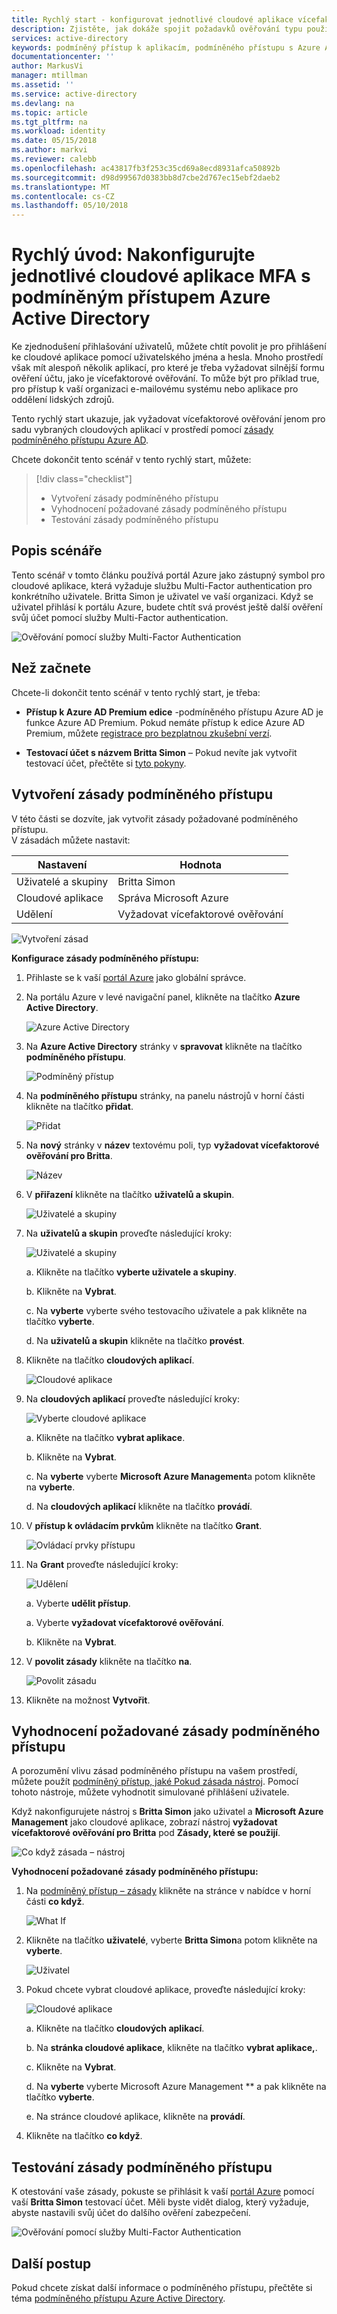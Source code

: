 ```yaml
---
title: Rychlý start - konfigurovat jednotlivé cloudové aplikace vícefaktorového ověřování s Azure Active Directory podmíněným přístupem | Microsoft Docs
description: Zjistěte, jak dokáže spojit požadavků ověřování typu používaná cloudové aplikace pomocí podmíněného přístupu Azure Active Directory (Azure AD).
services: active-directory
keywords: podmíněný přístup k aplikacím, podmíněného přístupu s Azure AD, zabezpečený přístup k prostředkům společnosti, zásady podmíněného přístupu
documentationcenter: ''
author: MarkusVi
manager: mtillman
ms.assetid: ''
ms.service: active-directory
ms.devlang: na
ms.topic: article
ms.tgt_pltfrm: na
ms.workload: identity
ms.date: 05/15/2018
ms.author: markvi
ms.reviewer: calebb
ms.openlocfilehash: ac43817fb3f253c35cd69a8ecd8931afca50892b
ms.sourcegitcommit: d98d99567d0383bb8d7cbe2d767ec15ebf2daeb2
ms.translationtype: MT
ms.contentlocale: cs-CZ
ms.lasthandoff: 05/10/2018
---
```

# <a name="quickstart-configure-per-cloud-app-mfa-with-azure-active-directory-conditional-access"></a>Rychlý úvod: Nakonfigurujte jednotlivé cloudové aplikace MFA s podmíněným přístupem Azure Active Directory 


Ke zjednodušení přihlašování uživatelů, můžete chtít povolit je pro přihlášení ke cloudové aplikace pomocí uživatelského jména a hesla. Mnoho prostředí však mít alespoň několik aplikací, pro které je třeba vyžadovat silnější formu ověření účtu, jako je vícefaktorové ověřování. To může být pro příklad true, pro přístup k vaší organizaci e-mailovému systému nebo aplikace pro oddělení lidských zdrojů.  

Tento rychlý start ukazuje, jak vyžadovat vícefaktorové ověřování jenom pro sadu vybraných cloudových aplikací v prostředí pomocí [zásady podmíněného přístupu Azure AD](active-directory-conditional-access-azure-portal.md).

Chcete dokončit tento scénář v tento rychlý start, můžete:


> [!div class="checklist"]
> * Vytvoření zásady podmíněného přístupu
> * Vyhodnocení požadované zásady podmíněného přístupu
> * Testování zásady podmíněného přístupu  


## <a name="scenario-description"></a>Popis scénáře

Tento scénář v tomto článku používá portál Azure jako zástupný symbol pro cloudové aplikace, která vyžaduje službu Multi-Factor authentication pro konkrétního uživatele. Britta Simon je uživatel ve vaší organizaci. Když se uživatel přihlásí k portálu Azure, budete chtít svá provést ještě další ověření svůj účet pomocí služby Multi-Factor authentication.

![Ověřování pomocí služby Multi-Factor Authentication](./media/active-directory-conditional-access-app-based-mfa/01.png)



## <a name="before-you-begin"></a>Než začnete 

Chcete-li dokončit tento scénář v tento rychlý start, je třeba:

- **Přístup k Azure AD Premium edice** -podmíněného přístupu Azure AD je funkce Azure AD Premium. Pokud nemáte přístup k edice Azure AD Premium, můžete [registrace pro bezplatnou zkušební verzí](https://azure.microsoft.com/trial/get-started-active-directory/).

- **Testovací účet s názvem Britta Simon** – Pokud nevíte jak vytvořit testovací účet, přečtěte si [tyto pokyny](https://docs.microsoft.com/azure/active-directory/add-users-azure-active-directory).



## <a name="create-your-conditional-access-policy"></a>Vytvoření zásady podmíněného přístupu 

V této části se dozvíte, jak vytvořit zásady požadované podmíněného přístupu.  
V zásadách můžete nastavit:

|Nastavení |Hodnota|
|---     | --- |
|Uživatelé a skupiny | Britta Simon |
|Cloudové aplikace | Správa Microsoft Azure |
|Udělení | Vyžadovat vícefaktorové ověřování |
 

![Vytvoření zásad](./media/active-directory-conditional-access-app-based-mfa/12.png)




**Konfigurace zásady podmíněného přístupu:**

1. Přihlaste se k vaší [portál Azure](https://portal.azure.com) jako globální správce.

2. Na portálu Azure v levé navigační panel, klikněte na tlačítko **Azure Active Directory**. 

    ![Azure Active Directory](./media/active-directory-conditional-access-app-based-mfa/02.png)

3. Na **Azure Active Directory** stránky v **spravovat** klikněte na tlačítko **podmíněného přístupu**.

    ![Podmíněný přístup](./media/active-directory-conditional-access-app-based-mfa/03.png)
 
4. Na **podmíněného přístupu** stránky, na panelu nástrojů v horní části klikněte na tlačítko **přidat**.

    ![Přidat](./media/active-directory-conditional-access-app-based-mfa/04.png)

5. Na **nový** stránky v **název** textovému poli, typ **vyžadovat vícefaktorové ověřování pro Britta**.

    ![Název](./media/active-directory-conditional-access-app-based-mfa/05.png)

6. V **přiřazení** klikněte na tlačítko **uživatelů a skupin**.

    ![Uživatelé a skupiny](./media/active-directory-conditional-access-app-based-mfa/06.png)

7. Na **uživatelů a skupin** proveďte následující kroky:

    ![Uživatelé a skupiny](./media/active-directory-conditional-access-app-based-mfa/07.png)

    a. Klikněte na tlačítko **vyberte uživatele a skupiny**.

    b. Klikněte na **Vybrat**.

    c. Na **vyberte** vyberte svého testovacího uživatele a pak klikněte na tlačítko **vyberte**.

    d. Na **uživatelů a skupin** klikněte na tlačítko **provést**.

8. Klikněte na tlačítko **cloudových aplikací**.

    ![Cloudové aplikace](./media/active-directory-conditional-access-app-based-mfa/08.png)

9. Na **cloudových aplikací** proveďte následující kroky:

    ![Vyberte cloudové aplikace](./media/active-directory-conditional-access-app-based-mfa/09.png)

    a. Klikněte na tlačítko **vybrat aplikace**.

    b. Klikněte na **Vybrat**.

    c. Na **vyberte** vyberte **Microsoft Azure Management**a potom klikněte na **vyberte**.

    d. Na **cloudových aplikací** klikněte na tlačítko **provádí**.


10. V **přístup k ovládacím prvkům** klikněte na tlačítko **Grant**.

    ![Ovládací prvky přístupu](./media/active-directory-conditional-access-app-based-mfa/10.png)

11. Na **Grant** proveďte následující kroky:

    ![Udělení](./media/active-directory-conditional-access-app-based-mfa/11.png)

    a. Vyberte **udělit přístup**.

    a. Vyberte **vyžadovat vícefaktorové ověřování**.

    b. Klikněte na **Vybrat**.

12. V **povolit zásady** klikněte na tlačítko **na**.

    ![Povolit zásadu](./media/active-directory-conditional-access-app-based-mfa/18.png)

13. Klikněte na možnost **Vytvořit**.


## <a name="evaluate-your-conditional-access-policy"></a>Vyhodnocení požadované zásady podmíněného přístupu

A porozumění vlivu zásad podmíněného přístupu na vašem prostředí, můžete použít [podmíněný přístup, jaké Pokud zásada nástroj](active-directory-conditional-access-whatif.md). Pomocí tohoto nástroje, můžete vyhodnotit simulované přihlášení uživatele.

Když nakonfigurujete nástroj s **Britta Simon** jako uživatel a **Microsoft Azure Management** jako cloudové aplikace, zobrazí nástroj **vyžadovat vícefaktorové ověřování pro Britta** pod  **Zásady, které se použijí**.

![Co když zásada – nástroj](./media/active-directory-conditional-access-app-based-mfa/17.png)



**Vyhodnocení požadované zásady podmíněného přístupu:**

1. Na [podmíněný přístup – zásady](https://portal.azure.com/#blade/Microsoft_AAD_IAM/ConditionalAccessBlade/Policies) klikněte na stránce v nabídce v horní části **co když**.  
 
    ![What If](./media/active-directory-conditional-access-app-based-mfa/14.png)

2. Klikněte na tlačítko **uživatelé**, vyberte **Britta Simon**a potom klikněte na **vyberte**.

    ![Uživatel](./media/active-directory-conditional-access-app-based-mfa/15.png)

2. Pokud chcete vybrat cloudové aplikace, proveďte následující kroky:

    ![Cloudové aplikace](./media/active-directory-conditional-access-app-based-mfa/16.png)

    a. Klikněte na tlačítko **cloudových aplikací**.

    b. Na **stránka cloudové aplikace**, klikněte na tlačítko **vybrat aplikace,**.

    c. Klikněte na **Vybrat**.

    d. Na **vyberte** vyberte Microsoft Azure Management ** a pak klikněte na tlačítko **vyberte**.

    e. Na stránce cloudové aplikace, klikněte na **provádí**.

3. Klikněte na tlačítko **co když**.


## <a name="test-your-conditional-access-policy"></a>Testování zásady podmíněného přístupu

K otestování vaše zásady, pokuste se přihlásit k vaší [portál Azure](https://portal.azure.com) pomocí vaší **Britta Simon** testovací účet. Měli byste vidět dialog, který vyžaduje, abyste nastavili svůj účet do dalšího ověření zabezpečení.

![Ověřování pomocí služby Multi-Factor Authentication](./media/active-directory-conditional-access-app-based-mfa/01.png)


## <a name="next-steps"></a>Další postup

Pokud chcete získat další informace o podmíněného přístupu, přečtěte si téma [podmíněného přístupu Azure Active Directory](active-directory-conditional-access-azure-portal.md).

